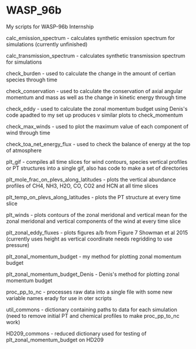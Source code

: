 # WASP_96b
My scripts for WASP-96b Internship

calc_emission_spectrum - calculates synthetic emission spectrum for simulations (currently unfinished)

calc_transmission_spectrum - calculates synthetic transmission spectrum for simulations

check_burden - used to calculate the change in the amount of certian species through time

check_conservation - used to calculate the conservation of axial angular momentum and mass as well as the change in kinetic energy through time

check_eddy - used to calculate the zonal momentum budget using Denis's code apadted to my set up produces v similar plots to check_momentum

check_max_winds - used to plot the maximum value of each component of wind through time 

check_toa_net_energy_flux - used to check the balance of energy at the top of atmosphere

plt_gif - compiles all time slices for wind contours, species vertical profiles or PT structures into a single gif, also has code to make a set of directories

plt_mole_frac_on_plevs_along_latitudes - plots the vertical abundance profiles of CH4, NH3, H2O, CO, CO2 and HCN at all time slices

plt_temp_on_plevs_along_latitudes - plots the PT structure at every time slice

plt_winds - plots contours of the zonal meridonal and vertical mean for the zonal meridonal and vertical components of the wind at every time slice

plt_zonal_eddy_fluxes - plots figures a/b from Figure 7 Showman et al 2015 (currently uses height as vertical coordinate needs regridding to use pressure)

plt_zonal_momentum_budget - my method for plotting zonal momentum budget

plt_zonal_momentum_budget_Denis - Denis's method for plotting zonal momentum budget

proc_pp_to_nc - processes raw data into a single file with some new variable names erady for use in oter scripts

util_commons - dictionary containing paths to data for each simulation (need to remove initial PT and chemical profiles to make proc_pp_to_nc work)

HD209_commons - reduced dictionary used for testing of plt_zonal_momentum_budget on HD209 

